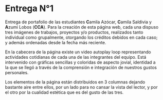 # Entrega N°1

Entrega de portafolio de las estudiantes **C**amila Azócar, **C**amila Saldivia y **A**zumi Lobos (**CCA**). Para la creación de esta página web, cada una dispuso tres imágenes de trabajos, proyectos y/o productos, realizados tanto individual como grupalmente, otorgando los créditos debidos en cada caso; y además ordenadas desde la fecha más reciente.

En la cabecera de la página existe un video autoplay loop representando actividades cotidianas de cada una de las integrantes del equipo. Está intervenido con gráficas sencillas y coloridas de aspecto jovial, identidad a la que se llegó a través de la comprensión e integración de nuestros gustos personales. 

Los elementos de la página están distribuidos en 3 columnas dejando bastante aire entre ellos, por un lado para no cansar la vista del lector, y por el otro por la cualidad estética que es del gusto de las tres.



